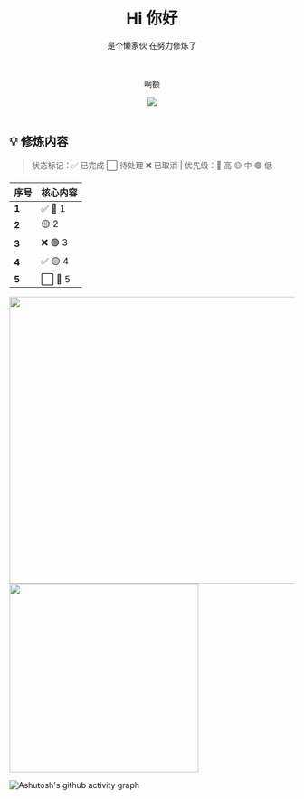 <div align="center">
  <h1>Hi 你好</h1>
  <p> 是个懒家伙 在努力修炼了</p>
  <img src="https://cdn.jsdelivr.net/gh/eryajf/tu@main/img/image_20240420_214408.gif" width="800"  height="3">
</div><br>

<div align="center">
    <p> 啊额 </p>
    <img src="https://github-immortality.vercel.app/api?username=xy8ovo">
</div><br>

## 💡 修炼内容

> 状态标记：✅ 已完成 ⬜ 待处理 ❌ 已取消 | 优先级：🔴 高 🟡 中 🟢 低

| **序号** | **核心内容** | 
 | ----- | ----- | 
| **1** | ✅ 🔴 1 | 
| **2** | 🟡 2 | 
| **3** | ❌ 🟢 3 | 
| **4** | ✅ 🟡 4 | 
| **5** | ⬜ 🔴 5 |
<!-- <div align="center">
    <p> 当前境界 </p>
    <img src="https://github-readme-stats.vercel.app/api?username=xy8ovo&show_icons=true&count_private=true&hide=prs&theme=dark">
    <img src="https://github-readme-stats.vercel.app/api/top-langs/?username=xy8ovo&layout=compact&theme=tokyonight">
</div><br> -->


<p>
  <img
  width="507"
  src="https://github-readme-stats.vercel.app/api?username=xy8ovo&show_icons=true&&theme=radical&layout=compact"
  />
    <img
  width="334"
  src="https://github-readme-stats.vercel.app/api/top-langs/?username=xy8ovo&hide=handlebars&langs_count=8&layout=compact&exclude_repo=blog,vuepress-theme-vdoing,hexo,hexo-theme-next,images,jack&bg_color=30,e96443,904e95&title_color=fff&text_color=fff"
  />
</p>
  
![Ashutosh's github activity graph](https://github-readme-activity-graph.vercel.app/graph?username=xy8ovo&theme=high-contrast)

